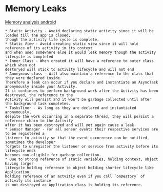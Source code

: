 # Memory Leaks

[Memory analysis android](http://android-developers.blogspot.in/2011/03/memory-analysis-for-android.html)

    * Static Activity - Avoid declaring static activity since it will be loaded till the app is closed, 
    though the activity life cycle is complete. 
    * Static View - Avoid creating static view since it will hold reference of its activity in its context 
    and when used somewhere else it would leak memory though the activity lifecycle is completed 
    * Inner Class - When created it will have a reference to outer class which when not 
    destoryed will stick to activity lifecycle and will not end 
    * Anonymous class - Will also maintain a reference to the class that they were declared inside. 
    Therefore a leak can occur if you declare and instantiate an AsyncTask anonymously inside your Activity. 
    If it continues to perform background work after the Activity has been destroyed, the reference to the 
    Activity will persist and it won’t be garbage collected until after the background task completes.
    * TasksTimer - As long as they are declared and instantiated anonymously, 
    despite the work occurring in a separate thread, they will persist a reference chain to the Activity
    after it has been destroyed and will yet again cause a leak.
    * Sensor Manager - For all sensor events their respective services are to be registered a 
    listener to activity so that the event occurrence can be notified, sometimes the developer 
    forgets to unregister the listener or service from activity before its lifecycle ends 
    becomes non-eligible for garbage collection.
    * Due to strong reference of static variables, holding context, object having larger
    lifecycle holding reference to object holding shorter lifecycle like Application 
    holding reference of an actvitiy even if you call `onDestory` of activity its instance
    is not destroyed as Application class is holding its reference. 
